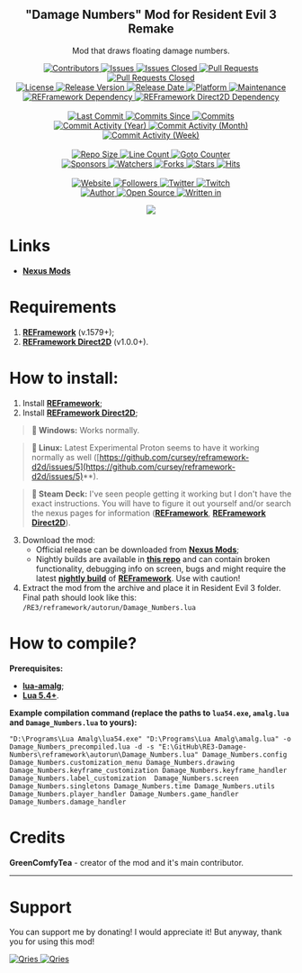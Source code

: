 <p align="center">
	<h2 align="center"><b>"Damage Numbers" Mod for Resident Evil 3 Remake</b></h2>
	<p align="center">Mod that draws floating damage numbers.</p>
</p>

<p align="center">
	<a href="https://github.com/greencomfytea/RE3-Damage-Numbers/graphs/contributors">
		<img alt="Contributors" src="https://custom-icon-badges.demolab.com/github/contributors/greencomfytea/RE3-Damage-Numbers?logo=person-add" />
	</a>
	<a href="https://github.com/greencomfytea/RE3-Damage-Numbers/issues">
		<img alt="Issues" src="https://custom-icon-badges.demolab.com/github/issues/greencomfytea/RE3-Damage-Numbers?logo=issue-opened" />
	</a>
	<a href="https://github.com/greencomfytea/RE3-Damage-Numbers/issues">
		<img alt="Issues Closed" src="https://custom-icon-badges.demolab.com/github/issues-closed/greencomfytea/RE3-Damage-Numbers?logo=issue-closed" />
	</a>
	<a href="https://github.com/greencomfytea/RE3-Damage-Numbers/pulls">
		<img alt="Pull Requests" src="https://custom-icon-badges.demolab.com/github/issues-pr/greencomfytea/RE3-Damage-Numbers?logo=git-pull-request" />
	</a>
	<a href="https://github.com/greencomfytea/RE3-Damage-Numbers/pulls">
		<img alt="Pull Requests Closed" src="https://custom-icon-badges.demolab.com/github/issues-pr-closed/greencomfytea/RE3-Damage-Numbers?logo=git-pull-request-closed" />
	</a>
	<br>
	<a href="https://github.com/greencomfytea/RE3-Damage-Numbers/blob/main/LICENSE">
		<img alt="License" src="https://custom-icon-badges.demolab.com/github/license/greencomfytea/RE3-Damage-Numbers?logo=law" />
	</a>
	<a href="https://github.com/greencomfytea/RE3-Damage-Numbers/releases">
		<img alt="Release Version" src="https://custom-icon-badges.demolab.com/github/v/release/greencomfytea/RE3-Damage-Numbers?logo=tag" />
	</a>
	<a href="https://github.com/greencomfytea/RE3-Damage-Numbers/releases">
		<img alt="Release Date" src="https://custom-icon-badges.demolab.com/github/release-date/greencomfytea/RE3-Damage-Numbers?logo=clock" />
	</a>
	<a href="">
		<img alt="Platform" src="https://custom-icon-badges.demolab.com/badge/platform-win%20%7C%20linux%20%7C%20steam%20deck-blue?logo=device-desktop" />
	</a>
	<a href="">
		<img alt="Maintenance" src="https://custom-icon-badges.demolab.com/maintenance/yes/2024?logo=tools" />
	</a>
	<br>
	<a href="https://nexusmods.com/residentevil32020/mods/882">
		<img alt="REFramework Dependency" src="https://custom-icon-badges.demolab.com/badge/dependency-REFramework%20v.1579%2B-green?logo=package-dependencies" />
	</a>
   	<a href="https://nexusmods.com/residentevil32020/mods/922">
		<img alt="REFramework Direct2D Dependency" src="https://custom-icon-badges.demolab.com/badge/dependency-REFramework%20Direct2D%20v1.0.0%2B-yellow?logo=package-dependencies" />
	</a>
	<br>
	<br>
	<a href="https://github.com/greencomfytea/RE3-Damage-Numbers/commits/main">
		<img alt="Last Commit" src="https://custom-icon-badges.demolab.com/github/last-commit/greencomfytea/RE3-Damage-Numbers?logo=git-commit" />
	</a>
	<a href="https://github.com/greencomfytea/RE3-Damage-Numbers/commits/main">
		<img alt="Commits Since" src="https://custom-icon-badges.demolab.com/github/commits-since/greencomfytea/RE3-Damage-Numbers/latest?logo=git-commit" />
	</a>
	<a href="https://github.com/greencomfytea/RE3-Damage-Numbers/commits/main">
		<img alt="Commits" src="https://custom-icon-badges.demolab.com/github/commit-activity/t/greencomfytea/RE3-Damage-Numbers?logo=git-commit" />
	</a>
	<br>
	<a href="https://github.com/greencomfytea/RE3-Damage-Numbers/graphs/commit-activity">
		<img alt="Commit Activity (Year)" src="https://custom-icon-badges.demolab.com/github/commit-activity/y/greencomfytea/RE3-Damage-Numbers?logo=pulse" />
	</a>
	<a href="https://github.com/greencomfytea/RE3-Damage-Numbers/graphs/commit-activity">
		<img alt="Commit Activity (Month)" src="https://custom-icon-badges.demolab.com/github/commit-activity/m/greencomfytea/RE3-Damage-Numbers?logo=pulse" />
	</a>
	<a href="https://github.com/greencomfytea/RE3-Damage-Numbers/graphs/commit-activity">
		<img alt="Commit Activity (Week)" src="https://custom-icon-badges.demolab.com/github/commit-activity/w/greencomfytea/RE3-Damage-Numbers?logo=pulse" />
	</a>
	<br>
	<br>
	<a href="">
		<img alt="Repo Size" src="https://custom-icon-badges.demolab.com/github/repo-size/greencomfytea/RE3-Damage-Numbers?logo=database" />
	</a>
	<a href="">
		<img alt="Line Count" src="https://sloc.xyz/github/greencomfytea/RE3-Damage-Numbers" />
	</a>
	<a href="">
		<img alt="Goto Counter" src="https://custom-icon-badges.demolab.com/github/search/greencomfytea/RE3-Damage-Numbers/goto?logo=git-compare" />
	</a>
	<br>
	<a href="https://github.com/sponsors/greencomfytea">
		<img alt="Sponsors" src="https://custom-icon-badges.demolab.com/github/sponsors/greencomfytea?logo=heart" />
	</a>
	<a href="https://github.com/greencomfytea/RE3-Damage-Numbers/watchers">
		<img alt="Watchers" src="https://custom-icon-badges.demolab.com/github/watchers/greencomfytea/RE3-Damage-Numbers?logo=eye" />
	</a>
	<a href="https://github.com/greencomfytea/RE3-Damage-Numbers/forks">
		<img alt="Forks" src="https://custom-icon-badges.demolab.com/github/forks/greencomfytea/RE3-Damage-Numbers?logo=repo-forked" />
	</a>
	<a href="https://github.com/greencomfytea/RE3-Damage-Numbers/stargazers">
		<img alt="Stars" src="https://custom-icon-badges.demolab.com/github/stars/greencomfytea/RE3-Damage-Numbers?logo=star" />
	</a>
	<a href="https://github.com/greencomfytea/RE3-Damage-Numbers/graphs/traffic">
		<img alt="Hits" src="https://custom-icon-badges.demolab.com/endpoint?url=https://hits.dwyl.com/greencomfytea/RE3-Damage-Numbers.json?color=blue&logo=eye" />
	</a>
	<br>
	<br>
	<a href="https://nexusmods.com/residentevil32020/mods/924">
		<img alt="Website" src="https://custom-icon-badges.demolab.com/website?down_color=red&down_message=down&up_color=brightgreen&up_message=up&logo=link&url=https://nexusmods.com/residentevil32020/mods/924" />
	</a>
	<a href="https://github.com/greencomfytea?tab=followers">
		<img alt="Followers" src="https://custom-icon-badges.demolab.com/github/followers/greencomfytea?logo=people" />
	</a>
	<a href="https://twitter.com/greencomfytea">
		<img alt="Twitter" src="https://img.shields.io/twitter/follow/greencomfytea?logo=twitter" />
	</a>
	<a href="https://twitch.tv/greencomfytea">
		<img alt="Twitch" src="https://img.shields.io/twitch/status/greencomfytea?logo=twitch" />
	</a>
	<br>
	<a href="https://github.com/greencomfytea">
		<img alt="Author" src="https://custom-icon-badges.demolab.com/badge/author-GreenComfyTea-green?logo=person" />
	</a>
	<a href="https://github.com/topics/open-source">
		<img alt="Open Source" src="https://img.shields.io/badge/open%20source-%20yes-brightgreen?logo=openvpn" />
	</a>
	<a href="https://cursey.github.io/reframework-book/index.html#lua-scripting">
		<img alt="Written in" src="https://custom-icon-badges.demolab.com/badge/written in-lua-000080?logo=terminal" />
	</a>
</p>

<p align="center">
	<a>
		<img align="center" src="https://github.com/GreenComfyTea/RE3-Damage-Numbers/assets/30152047/d087eb8d-0985-46cc-8b33-181811d542f3" />
	</a>
</p>

# Links
* **[Nexus Mods](https://nexusmods.com/residentevil32020/mods/924)**

# Requirements
1. **[REFramework](https://nexusmods.com/residentevil32020/mods/882)** (v.1579+);
2. **[REFramework Direct2D](https://nexusmods.com/residentevil32020/mods/922)** (v1.0.0+).

# How to install:
1. Install **[REFramework](https://nexusmods.com/residentevil32020/mods/882)**;
2. Install **[REFramework Direct2D](https://nexusmods.com/residentevil32020/mods/922)**;
>**:pushpin: Windows:** Works normally.

>**:pushpin: Linux:** Latest Experimental Proton seems to have it working normally as well ([https://github.com/cursey/reframework-d2d/issues/5](https://github.com/cursey/reframework-d2d/issues/5)**).

>**:pushpin: Steam Deck:** I've seen people getting it working but I don't have the exact instructions. You will have to figure it out yourself and/or search the nexus pages for information (**[REFramework](https://nexusmods.com/residentevil32020/mods/882)**, **[REFramework Direct2D](https://nexusmods.com/monsterhunterrise/mods/134)**).
3. Download the mod:
    * Official release can be downloaded from **[Nexus Mods](https://nexusmods.com/residentevil32020/mods/924)**;
    * Nightly builds are available in **[this repo](https://github.com/GreenComfyTea/RE3-Damage-Numbers)** and can contain broken functionality, debugging info on screen, bugs and might require the latest **[nightly build](https://github.com/praydog/REFramework-nightly/releases)** of **[REFramework](https://nexusmods.com/residentevil32020/mods/882)**. Use with caution!
4. Extract the mod from the archive and place it in Resident Evil 3 folder. Final path should look like this: `/RE3/reframework/autorun/Damage_Numbers.lua`

# How to compile?
**Prerequisites:**
+ **[lua-amalg](https://github.com/siffiejoe/lua-amalg)**;    
+ **[Lua 5.4+](https://lua.org/)**.  

**Example compilation command (replace the paths to `lua54.exe`, `amalg.lua` and `Damage_Numbers.lua` to yours):**

`"D:\Programs\Lua Amalg\lua54.exe" "D:\Programs\Lua Amalg\amalg.lua" -o Damage_Numbers_precompiled.lua -d -s "E:\GitHub\RE3-Damage-Numbers\reframework\autorun\Damage_Numbers.lua" Damage_Numbers.config Damage_Numbers.customization_menu Damage_Numbers.drawing Damage_Numbers.keyframe_customization Damage_Numbers.keyframe_handler Damage_Numbers.label_customization  Damage_Numbers.screen Damage_Numbers.singletons Damage_Numbers.time Damage_Numbers.utils Damage_Numbers.player_handler Damage_Numbers.game_handler Damage_Numbers.damage_handler`

# Credits
**GreenComfyTea** - creator of the mod and it's main contributor.
  
***
# Support

You can support me by donating! I would appreciate it! But anyway, thank you for using this mod!

 <a href="https://streamelements.com/greencomfytea/tip">
  <img alt="Qries" src="https://panels.twitch.tv/panel-48897356-image-c6155d48-b689-4240-875c-f3141355cb56">
</a>
<a href="https://ko-fi.com/greencomfytea">
  <img alt="Qries" src="https://panels.twitch.tv/panel-48897356-image-c2fcf835-87e4-408e-81e8-790789c7acbc">
</a>

